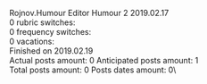 Rojnov.Humour	Editor Humour 2 2019.02.17\
0 rubric switches:\
0 frequency switches:\
0 vacations:\
Finished on 2019.02.19\
Actual posts amount: 0	Anticipated posts amount: 1
\
Total posts amount: 0	Posts dates amount: 0\
